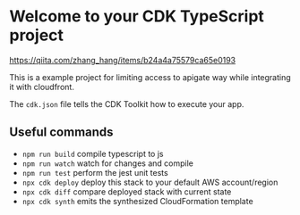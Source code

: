 # Welcome to your CDK TypeScript project

https://qiita.com/zhang_hang/items/b24a4a75579ca65e0193

This is a example project for limiting access to apigate way while integrating it with cloudfront.

The `cdk.json` file tells the CDK Toolkit how to execute your app.

## Useful commands

* `npm run build`   compile typescript to js
* `npm run watch`   watch for changes and compile
* `npm run test`    perform the jest unit tests
* `npx cdk deploy`  deploy this stack to your default AWS account/region
* `npx cdk diff`    compare deployed stack with current state
* `npx cdk synth`   emits the synthesized CloudFormation template
